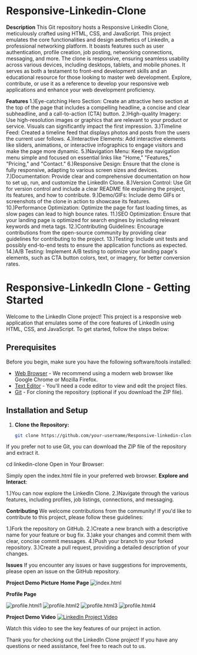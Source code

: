 # Responsive-Linkedin-Clone
**Description**
This Git repository hosts a Responsive LinkedIn Clone, meticulously crafted using HTML, CSS, and JavaScript. This project emulates the core functionalities and design aesthetics of LinkedIn, a professional networking platform. It boasts features such as user authentication, profile creation, job posting, networking connections, messaging, and more. The clone is responsive, ensuring seamless usability across various devices, including desktops, tablets, and mobile phones. It serves as both a testament to front-end development skills and an educational resource for those looking to master web development. Explore, contribute, or use it as a reference to develop your responsive web applications and enhance your web development proficiency.


**Features**
1.)Eye-catching Hero Section: Create an attractive hero section at the top of the page that includes a compelling headline, a concise and clear subheadline, and a call-to-action (CTA) button.
2.)High-quality Imagery: Use high-resolution images or graphics that are relevant to your product or service. Visuals can significantly impact the first impression.
3.)Timeline Feed: Created a timeline feed that displays photos and posts from the users the current user follows.
4.)Interactive Elements: Add interactive elements like sliders, animations, or interactive infographics to engage visitors and make the page more dynamic.
5.)Navigation Menu: Keep the navigation menu simple and focused on essential links like "Home," "Features," "Pricing," and "Contact."
6.)Responsive Design: Ensure that the clone is fully responsive, adapting to various screen sizes and devices.
7.)Documentation: Provide clear and comprehensive documentation on how to set up, run, and customize the LinkedIn Clone.
8.)Version Control: Use Git for version control and include a clear README file explaining the project, its features, and how to contribute.
9.)Demo/GIFs: Include demo GIFs or screenshots of the clone in action to showcase its features.
10.)Performance Optimization: Optimize the page for fast loading times, as slow pages can lead to high bounce rates.
11.)SEO Optimization: Ensure that your landing page is optimized for search engines by including relevant keywords and meta tags.
12.)Contributing Guidelines: Encourage contributions from the open-source community by providing clear guidelines for contributing to the project.
13.)Testing: Include unit tests and possibly end-to-end tests to ensure the application functions as expected.
14.)A/B Testing: Implement A/B testing to optimize your landing page's elements, such as CTA button colors, text, or imagery, for better conversion rates.





# Responsive-LinkedIn Clone - Getting Started

Welcome to the LinkedIn Clone project! This project is a responsive web application that emulates some of the core features of LinkedIn using HTML, CSS, and JavaScript. To get started, follow the steps below:

## Prerequisites

Before you begin, make sure you have the following software/tools installed:

- [Web Browser](https://www.google.com/chrome/) - We recommend using a modern web browser like Google Chrome or Mozilla Firefox.
- [Text Editor](https://code.visualstudio.com/) - You'll need a code editor to view and edit the project files.
- [Git](https://git-scm.com/) - For cloning the repository (optional if you download the ZIP file).

## Installation and Setup

1. **Clone the Repository:**

   ```bash
   git clone https://github.com/your-username/Responsive-linkedin-clone.git
If you prefer not to use Git, you can download the ZIP file of the repository and extract it.

cd linkedin-clone
Open in Your Browser:

Simply open the index.html file in your preferred web browser.
**Explore and Interact**:

1.)You can now explore the LinkedIn Clone.
2.)Navigate through the various features, including profiles, job listings, connections, and messaging.


**Contributing**
We welcome contributions from the community! If you'd like to contribute to this project, please follow these guidelines:

1.)Fork the repository on GitHub.
2.)Create a new branch with a descriptive name for your feature or bug fix.
3.)ake your changes and commit them with clear, concise commit messages.
4.)Push your branch to your forked repository.
3.)Create a pull request, providing a detailed description of your changes.


**Issues**
If you encounter any issues or have suggestions for improvements, please open an issue on the GitHub repository.


**Project Demo Picture**
**Home Page**
![index.html](https://drive.google.com/uc?export=download&id=1_58o9pdLwgsRzes6bF4YD2YNwlGSBRui)

**Profile Page**


![profile.html1](https://drive.google.com/uc?export=download&id=17rocyeePTsbZ5El0u7d6-przwPtfcWSF)
![profile.html2](https://drive.google.com/uc?export=download&id=1mt6PN6HhaZSmzIwxBQiak2IkGsrJkE36)
![profile.html3](https://drive.google.com/uc?export=download&id=1TYxzIuH66EzbuRoJJL-hPtdxR97XvE-P)
![profile.html4](https://drive.google.com/uc?export=download&id=1rW5pNWD9UtNBa69rGRrDyGUTz54LDM3A)



**Project Demo Video**
[![LinkedIn Project Video](https://drive.google.com/file/d/1mNLIwFUJwvqaooBmtXavGS7_udBD6sS9/preview)](https://drive.google.com/file/d/1mNLIwFUJwvqaooBmtXavGS7_udBD6sS9/preview)

Watch this video to see the key features of our project in action.






Thank you for checking out the LinkedIn Clone project! If you have any questions or need assistance, feel free to reach out to us.
